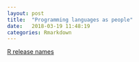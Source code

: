 ```yaml
---
layout: post
title:  "Programming languages as people"
date:   2018-03-19 11:48:19
categories: Rmarkdown
---
```


[R release names](http://livefreeordichotomize.com/2017/09/28/r-release-names/)
